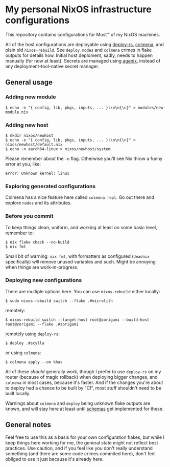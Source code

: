 # My personal NixOS infrastructure configurations

This repository contains configurations for Most™ of my NixOS machines.

All of the host configurations are deployable using
[deploy-rs](https://github.com/serokell/deploy-rs),
[colmena](https://colmena.cli.rs/), and plain old `nixos-rebuild`. See
`deploy.nodes` and `colmena` crimes in flake outputs for details how. Initial
host deploment, sadly, needs to happen manually (for now at least). Secrets are
managed using [agenix](https://github.com/ryantm/agenix), instead of any
deployment-tool-native secret manager.

## General usage
### Adding new module
```
$ echo -e "{ config, lib, pkgs, inputs, ... }:\n\n{\n}" > modules/new-module.nix
```

### Adding new host
```
$ mkdir nixos/newhost
$ echo -e "{ config, lib, pkgs, inputs, ... }:\n\n{\n}" > nixos/newhost/default.nix
$ echo -n aarch64-linux > nixos/newhost/system
```

Please remember about the `-n` flag. Otherwise you'll see Nix throw a funny
error at you, like:
```
error: Unknown kernel: linux
```

### Exploring generated configurations
Colmena has a nice feature here called `colmena repl`. Go out there and explore
`nodes` and its attributes.

### Before you commit
To keep things clean, uniform, and working at least on some basic level,
remember to:
```
$ nix flake check --no-build
$ nix fmt
```
Small bit of warning: `nix fmt`, with formatters as configured (`deadnix`
specifically) *will* remove unused variables and such. Might be annoying when
things are work-in-progress.

### Deploying new configurations
There are multiple options here. You can use `nixos-rebuild` either locally:
```
$ sudo nixos-rebuild switch --flake .#microlith
```
remotely:
```
$ nixos-rebuild switch --target-host root@zorigami --build-host root@zorigami --flake .#zorigami
```
remotely using `deploy-rs`:
```
$ deploy .#scylla
```
or using `colmena`:
```
$ colmena apply --on khas
```
All of these *should* generally work, though I prefer to use `deploy-rs` on my
router (because of magic rollback) when deploying bigger changes, and `colmena`
in most cases, because it's faster. And if the changes you're about to deploy
had a chance to be built by "CI", most stuff shouldn't need to be built locally.

Warnings about `colmena` and `deploy` being unknown flake outputs are known, and
will stay here at least until
[schemas](https://determinate.systems/posts/flake-schemas) get implemented for
these.

## General notes
Feel free to use this as a basis for your own configuration flakes, but while I
keep things here working for me, the general state might not reflect best
practices. Use caution, and if you feel like you don't really understand
something (and there are some code crimes commited here), don't feel obliged to
use it just because it's already here.
